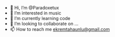 - 👋 Hi, I’m @Paradoxetux
- 👀 I’m interested in music
- 🌱 I’m currently learning code
- 💞️ I’m looking to collaborate on ...
- 📫 How to reach me ekremtahaunlu@gmail.com

<!---
Paradoxetux/Paradoxetux is a ✨ special ✨ repository because its `README.md` (this file) appears on your GitHub profile.
You can click the Preview link to take a look at your changes.
--->
